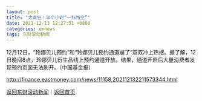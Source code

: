 ```yaml
---
layout: post
title: "太疯狂！半个小时“一扫而空”"
date: 2021-12-13 12:27:51 +0800
categories: emnews
tags: 东财滚动新闻
---
```


12月12日，“玲娜贝儿预约”和“玲娜贝儿预约通道崩了”双双冲上热搜。据了解，12日晚间8点，玲娜贝儿衍生品线上预约通道开放。结果，通道开启后大量消费者发现预约页面无法刷开。（中国基金报）

<http://finance.eastmoney.com/news/11158,202112132211573344.html>

[返回东财滚动新闻](//finews.withounder.com/emnews/)｜[返回首页](//finews.withounder.com/)
